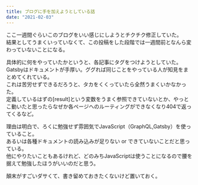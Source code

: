 ```yaml
---
title: ブログに手を加えようとしている話
date: "2021-02-03"
---
```


ここ一週間ぐらいこのブログをいい感じにしようとチクチク修正していた。</br>
結果としてうまくいっていなくて、この投稿をした段階では一週間前となんら変わっていないことになる。</br>

具体的に何をやっていたかというと、各記事にタグをつけようとしていた。</br>
Gatsbyはドキュメントが手厚い。ググれば同じことをやっている人が知見をまとめてくれている。</br>
これは苦労せずできるだろうと、タカをくくっていたら全然うまくいかなかった。</br>
定義しているはずの[result]という変数をうまく参照できていないとか、やっとこ動いたと思ったらなぜか各ページへのルーティングができなくなり404で返ってくるなど。</br>

理由は明白で、ろくに勉強せず雰囲気でJavaScript（GraphQL,Gatsby）を使っていること。</br>
あるいは各種ドキュメントの読み込みが足りない or できていないことだと思っている。</br>
他にやりたいこともあるけれど、どのみちJavaScriptは使うことになるので腰を据えて勉強したほうがいいのだと思う。</br>

顛末がすごいダサくて、書き留めておきたくないけど置いておく。
